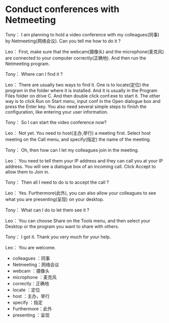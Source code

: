 # Conduct conferences with Netmeeting

Tony： I am planning to hold a video conference with my colleagues(同事) by Netmeeting(网络会议). Can you tell me how to do it ?

Leo： First, make sure that the webcam(摄像头) and the microphone(麦克风) are connected to your computer correctly(正确地). And then run the Netmeeting program.

Tony： Where can I find it ?

Leo： There are usually two ways to find it. One is to locate(定位) the program in the folder where it is installed. And it is usually in the Program Files folder on drive C. And then double click conf.exe to start it. The other way is to click Run on Start menu, input conf in the Open dialogue box and press the Enter key. You also need several simple steps to finish the configuration, like entering your user information.

Tony： So I can start the video conference now?

Leo： Not yet. You need to host(主办,举行) a meeting first. Select host meeting on the Call menu, and specify(指定) the name of the meeting.

Tony： Oh, then how can I let my colleagues join in the meeting.

Leo： You need to tell them your IP address and they can call you at your IP address. You will see a dialogue box of an incoming call. Click Accept to allow them to Join in.

Tony： Then all I need to do is to accept the call ?

Leo： Yes. Furthermore(此外), you can also allow your colleagues to see what you are presenting(呈现) on your desktop.

Tony： What can I do to let them see it ?

Leo： You can choose Share on the Tools menu, and then select your Desktop or the program you want to share with others.

Tony： I got it. Thank you very much for your help.

Leo： You are welcome.



- colleagues ：同事
- Netmeeting：网络会议
- webcam ：摄像头
- microphone ：麦克风
- correctly：正确地
- locate ：定位
- host ：主办，举行
- specify ：指定
- Furthermore：此外
- presenting ：呈现